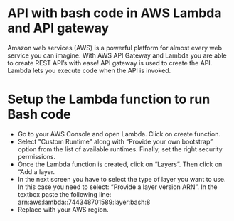 # API with bash code in AWS Lambda and API gateway

Amazon web services (AWS) is a powerful platform for almost every web service you can imagine. With AWS API Gateway and Lambda you are able to create REST API’s with ease! API gateway is used to create the API. Lambda lets you execute code when the API is invoked.

# Setup the Lambda function to run Bash code

- Go to your AWS Console and open Lambda. Click on create function.
- Select "Custom Runtime" along with “Provide your own bootstrap” option from the list of available runtimes. Finally, set the right security permissions.
- Once the Lambda function is created, click on “Layers”. Then click on “Add a layer.
- In the next screen you have to select the type of layer you want to use. In this case you need to select: “Provide a layer version ARN”. In the textbox paste the following line: arn:aws:lambda:<region>:744348701589:layer:bash:8
- Replace <region> with your AWS region.
